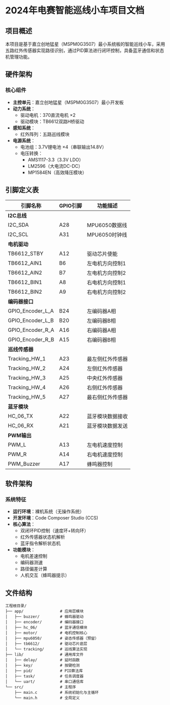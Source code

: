 # 2024年电赛智能巡线小车项目文档
## 项目概述
本项目是基于嘉立创地猛星（MSPM0G3507）最小系统板的智能巡线小车，采用五路红外传感器实现路径识别，通过PID算法进行闭环控制，具备蓝牙通信和状态机管理功能。

## 硬件架构
### 核心组件
- **主控单元**：嘉立创地猛星（MSPM0G3507）最小开发板
- **动力系统**：
  - 驱动电机：370直流电机 ×2
  - 驱动模块：TB6612双路H桥驱动
- **感知系统**：
  - 红外阵列：五路巡线模块
- **电源系统**：
  - 电池组：3.7V锂电池 ×4（串联输出14.8V）
  - 电压转换：
    - AMS1117-3.3（3.3V LDO）
    - LM2596（大电流DC-DC）
    - MP1584EN（高效降压模块）

## 引脚定义表
| 引脚名称            | GPIO引脚 | 功能描述                 |
|---------------------|----------|--------------------------|
| **I2C总线**         |          |                          |
| I2C_SDA             | A28      | MPU6050数据线           |
| I2C_SCL             | A31      | MPU6050时钟线           |
| **电机驱动**        |          |                          |
| TB6612_STBY         | A12      | 驱动芯片使能            |
| TB6612_AIN1         | B6       | 左电机方向控制1         |
| TB6612_AIN2         | B7       | 左电机方向控制2         |
| TB6612_BIN1         | A8       | 右电机方向控制1         |
| TB6612_BIN2         | A9       | 右电机方向控制2         |
| **编码器接口**      |          |                          |
| GPIO_Encoder_L_A    | B24      | 左编码器A相             |
| GPIO_Encoder_L_B    | B20      | 左编码器B相             |
| GPIO_Encoder_R_A    | A16      | 右编码器A相             |
| GPIO_Encoder_R_B    | A15      | 右编码器B相             |
| **巡线传感器**      |          |                          |
| Tracking_HW_1       | A23      | 最左侧红外传感器        |
| Tracking_HW_2       | A24      | 左侧红外传感器          |
| Tracking_HW_3       | A25      | 中央红外传感器          |
| Tracking_HW_4       | A26      | 右侧红外传感器          |
| Tracking_HW_5       | A27      | 最右侧红外传感器        |
| **蓝牙模块**        |          |                          |
| HC_06_TX            | A22      | 蓝牙模块数据接收        |
| HC_06_RX            | A21      | 蓝牙模块数据发送        |
| **PWM输出**         |          |                          |
| PWM_L               | A13      | 左电机速度控制          |
| PWM_R               | A14      | 右电机速度控制          |
| PWM_Buzzer          | A17      | 蜂鸣器控制              |

## 软件架构
### 系统特征
- **运行环境**：裸机系统（无操作系统）
- **开发环境**：Code Composer Studio (CCS)
- **核心算法**：
  - 双闭环PID控制（速度环+转向环）
  - 红外传感器状态机解析
  - 蓝牙指令解析状态机
- **功能模块**：
  - 电机差速控制
  - 编码器测速
  - 路径偏差计算
  - 人机交互（蜂鸣器提示）

## 文件结构
```
工程根目录/
├── app/                # 应用层模块
│   ├── buzzer/         # 蜂鸣器驱动
│   ├── encoder/        # 编码器接口
│   ├── hc_06/          # 蓝牙通信模块
│   ├── motor/          # 电机控制核心
│   ├── mpu6050/        # 姿态传感器（预留）
│   ├── tb6612/         # 驱动芯片底层
│   └── tracking/       # 巡线算法实现
├── lib/                # 通用库文件
│   ├── delay/          # 延时函数
│   ├── key/            # 按键检测
│   ├── pid/            # PID算法库
│   ├── task/           # 任务调度器
│   └── uart/           # 串口通信库
└── src/                # 主程序
    ├── main.c          # 系统初始化与主循环
    └── main.h          # 全局定义
```
